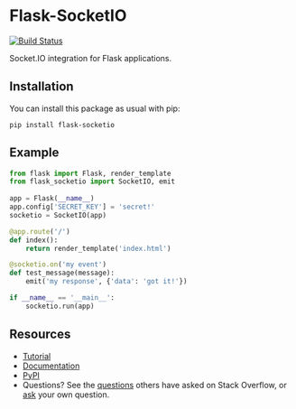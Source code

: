 Flask-SocketIO
==============

[![Build Status](https://travis-ci.org/miguelgrinberg/Flask-SocketIO.png?branch=master)](https://travis-ci.org/miguelgrinberg/Flask-SocketIO)

Socket.IO integration for Flask applications.

Installation
------------

You can install this package as usual with pip:

    pip install flask-socketio

Example
-------

```py
from flask import Flask, render_template
from flask_socketio import SocketIO, emit
    
app = Flask(__name__)
app.config['SECRET_KEY'] = 'secret!'
socketio = SocketIO(app)

@app.route('/')
def index():
    return render_template('index.html')

@socketio.on('my event')
def test_message(message):
    emit('my response', {'data': 'got it!'})

if __name__ == '__main__':
    socketio.run(app)
```

Resources
---------

- [Tutorial](http://blog.miguelgrinberg.com/post/easy-websockets-with-flask-and-gevent)
- [Documentation](http://flask-socketio.readthedocs.io/en/latest/)
- [PyPI](https://pypi.python.org/pypi/Flask-SocketIO)
- Questions? See the [questions](https://stackoverflow.com/questions/tagged/flask-socketio) others have asked on Stack Overflow, or [ask](https://stackoverflow.com/questions/ask?tags=python+flask-socketio+python-socketio) your own question.

